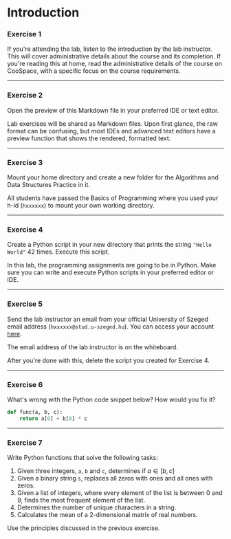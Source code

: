 # Introduction

### Exercise 1

If you're attending the lab, listen to the introduction by the lab instructor. This will cover administrative details about the course and its completion. If you're reading this at home, read the administrative details of the course on CooSpace, with a specific focus on the course requirements.

---

### Exercise 2

Open the preview of this Markdown file in your preferred IDE or text editor.

Lab exercises will be shared as Markdown files. Upon first glance, the raw format can be confusing, but most IDEs and advanced text editors have a preview function that shows the rendered, formatted text.

---

### Exercise 3

Mount your home directory and create a new folder for the Algorithms and Data Structures Practice in it.

All students have passed the Basics of Programming where you used your h-id (`hxxxxxx`) to mount your own working directory.

---

### Exercise 4

Create a Python script in your new directory that prints the string `"Hello World"` 42 times. Execute this script.

In this lab, the programming assignments are going to be in Python. Make sure you can write and execute Python scripts in your preferred editor or IDE.

---

### Exercise 5

Send the lab instructor an email from your official University of Szeged email address (`hxxxxxx@stud.u-szeged.hu`). You can access your account [here](https://www.stud.u-szeged.hu/horde/).

The email address of the lab instructor is on the whiteboard.

After you're done with this, delete the script you created for Exercise 4.

---

### Exercise 6

What's wrong with the Python code snippet below? How would you fix it?

```py
def func(a, b, c):
    return a[0] + b[0] * c
```

---

### Exercise 7

Write Python functions that solve the following tasks:
1. Given three integers, `a`, `b` and `c`, determines if $a \in [b, c]$
2. Given a binary string `s`, replaces all zeros with ones and all ones with zeros.
3. Given a list of integers, where every element of the list is between 0 and 9, finds the most frequent element of the list.
4. Determines the number of unique characters in a string.
5. Calculates the mean of a 2-dimensional matrix of real numbers.

Use the principles discussed in the previous exercise.
